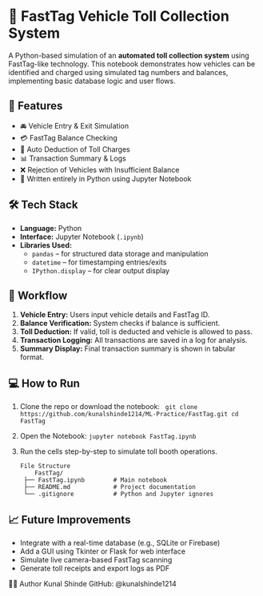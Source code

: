 # 🚗 FastTag Vehicle Toll Collection System

A Python-based simulation of an **automated toll collection system** using FastTag-like technology. This notebook demonstrates how vehicles can be identified and charged using simulated tag numbers and balances, implementing basic database logic and user flows.

## 📌 Features

- 🚘 Vehicle Entry & Exit Simulation
- 💳 FastTag Balance Checking
- 🔄 Auto Deduction of Toll Charges
- 📊 Transaction Summary & Logs
- ❌ Rejection of Vehicles with Insufficient Balance
- 🐍 Written entirely in Python using Jupyter Notebook

## 🛠️ Tech Stack

- **Language:** Python
- **Interface:** Jupyter Notebook (`.ipynb`)
- **Libraries Used:**  
  - `pandas` – for structured data storage and manipulation  
  - `datetime` – for timestamping entries/exits  
  - `IPython.display` – for clear output display

## 🚦 Workflow

1. **Vehicle Entry:** Users input vehicle details and FastTag ID.
2. **Balance Verification:** System checks if balance is sufficient.
3. **Toll Deduction:** If valid, toll is deducted and vehicle is allowed to pass.
4. **Transaction Logging:** All transactions are saved in a log for analysis.
5. **Summary Display:** Final transaction summary is shown in tabular format.

## 💻 How to Run

1. Clone the repo or download the notebook:
   ``
   git clone https://github.com/kunalshinde1214/ML-Practice/FastTag.git
   cd FastTag``

2. Open the Notebook:
  ``jupyter notebook FastTag.ipynb``

3. Run the cells step-by-step to simulate toll booth operations.

       File Structure
           FastTag/
        ├── FastTag.ipynb        # Main notebook
        ├── README.md            # Project documentation
        └── .gitignore           # Python and Jupyter ignores

##  📈 Future Improvements

- Integrate with a real-time database (e.g., SQLite or Firebase)
- Add a GUI using Tkinter or Flask for web interface
- Simulate live camera-based FastTag scanning
- Generate toll receipts and export logs as PDF

👨‍💻 Author
Kunal Shinde
GitHub: @kunalshinde1214
   

